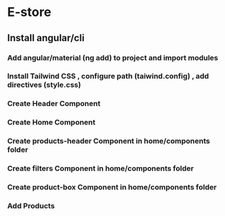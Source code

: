 # E-store

## Install angular/cli
### Add angular/material (ng add) to project and import modules
### Install Tailwind CSS , configure path (taiwind.config) , add directives (style.css)
### Create Header Component
### Create Home Component
### Create products-header Component in home/components folder
### Create filters Component in home/components folder
### Create product-box Component in home/components folder
### Add Products